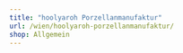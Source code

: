 ```yaml
---
title: "hoolyaroh Porzellanmanufaktur"
url: /wien/hoolyaroh-porzellanmanufaktur/
shop: Allgemein
---
```

